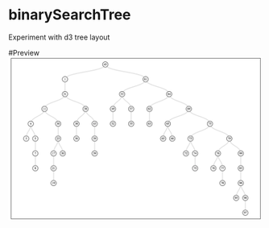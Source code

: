 # binarySearchTree
Experiment with d3 tree layout

#Preview
![alt tag](https://raw.githubusercontent.com/EOdOW/binarySearchTree/master/bstPreview.png)

